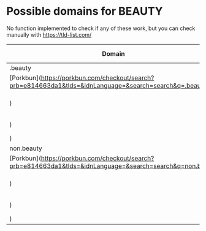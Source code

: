 # Possible domains for BEAUTY

No function implemented to check if any of these work, but you can check manually with https://tld-list.com/

| Domain | Porkbun | NameCheap | Google Domains |
|---|---|---|---|
| .beauty | [Porkbun](https://porkbun.com/checkout/search?prb=e814663da1&tlds=&idnLanguage=&search=search&q=.beauty) | [Namecheap](https://www.namecheap.com/domains/registration/results/?domain=.beauty) | [Google](https://domains.google.com/registrar/search?searchTerm=.beauty) |
| non.beauty | [Porkbun](https://porkbun.com/checkout/search?prb=e814663da1&tlds=&idnLanguage=&search=search&q=non.beauty) | [Namecheap](https://www.namecheap.com/domains/registration/results/?domain=non.beauty) | [Google](https://domains.google.com/registrar/search?searchTerm=non.beauty) |
